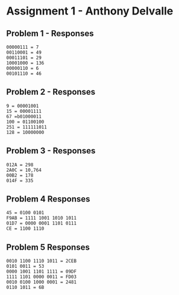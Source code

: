 # Assignment 1 - Anthony Delvalle

## Problem 1 - Responses

```
00000111 = 7
00110001 = 49
00011101 = 29
10001000 = 136
00000110 = 6
00101110 = 46
```

## Problem 2 - Responses

```
9 = 00001001
15 = 00001111
67 =b01000011
100 = 01100100
251 = 111111011
128 = 10000000
```

## Problem 3 - Responses

```
012A = 298
2A0C = 10,764
00B2 = 178
014F = 335
```

## Problem 4 Responses

```
45 = 0100 0101
F9AB = 1111 1001 1010 1011
01D7 = 0000 0001 1101 0111
CE = 1100 1110
```

## Problem 5 Responses

```
0010 1100 1110 1011 = 2CEB
0101 0011 = 53
0000 1001 1101 1111 = 09DF
1111 1101 0000 0011 = FD03
0010 0100 1000 0001 = 2481
0110 1011 = 6B
```
